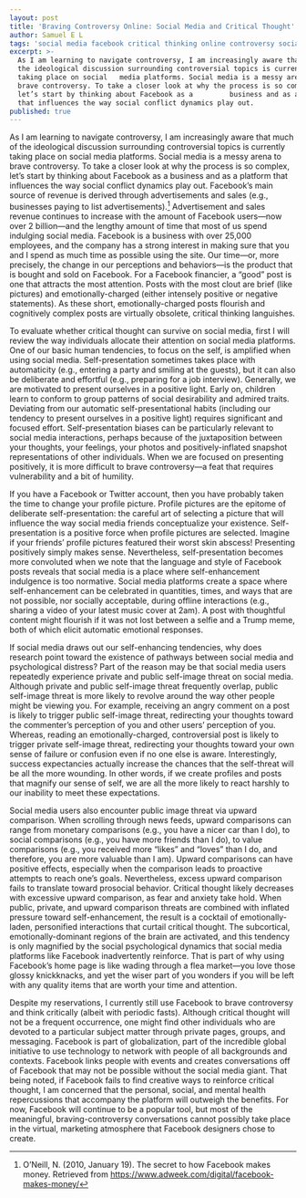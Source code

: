 ```yaml
---
layout: post
title: 'Braving Controversy Online: Social Media and Critical Thought'
author: Samuel E L
tags: 'social media facebook critical thinking online controversy social psychology  '
excerpt: >-
  As I am learning to navigate controversy, I am increasingly aware that much of
  the ideological discussion surrounding controversial topics is currently
  taking place on social   media platforms. Social media is a messy arena to
  brave controversy. To take a closer look at why the process is so complex,
  let’s start by thinking about Facebook as a         business and as a platform
  that influences the way social conflict dynamics play out.
published: true
---
```


As I am learning to navigate controversy, I am increasingly aware that much of the ideological discussion surrounding controversial topics is currently taking place on social media platforms. Social media is a messy arena to brave controversy. To take a closer look at why the process is so complex, let’s start by thinking about Facebook as a business and as a platform that influences the way social conflict dynamics play out. Facebook’s main source of revenue is derived through advertisements and sales (e.g., businesses paying to list advertisements).[^1] Advertisement and sales revenue continues to increase with the amount of Facebook users—now over 2 billion—and the lengthy amount of time that most of us spend indulging social media. Facebook is a business with over 25,000 employees, and the company has a strong interest in making sure that you and I spend as much time as possible using the site. Our time—or, more precisely, the change in our perceptions and behaviors—is the product that is bought and sold on Facebook. For a Facebook financier, a “good” post is one that attracts the most attention. Posts with the most clout are brief (like pictures) and emotionally-charged (either intensely positive or negative statements). As these short, emotionally-charged posts flourish and cognitively complex posts are virtually obsolete, critical thinking languishes. 

To evaluate whether critical thought can survive on social media, first I will review the way individuals allocate their attention on social media platforms. One of our basic human tendencies, to focus on the self, is amplified when using social media. Self-presentation sometimes takes place with automaticity (e.g., entering a party and smiling at the guests), but it can also be deliberate and effortful (e.g., preparing for a job interview). Generally, we are motivated to present ourselves in a positive light. Early on, children learn to conform to group patterns of social desirability and admired traits. Deviating from our automatic self-presentational habits (including our tendency to present ourselves in a positive light) requires significant and focused effort. Self-presentation biases can be particularly relevant to social media interactions, perhaps because of the juxtaposition between your thoughts, your feelings, your photos and positively-inflated snapshot representations of other individuals. When we are focused on presenting positively, it is more difficult to brave controversy—a feat that requires vulnerability and a bit of humility. 

If you have a Facebook or Twitter account, then you have probably taken the time to change your profile picture. Profile pictures are the epitome of deliberate self-presentation: the careful art of selecting a picture that will influence the way social media friends conceptualize your existence. Self-presentation is a positive force when profile pictures are selected. Imagine if your friends’ profile pictures featured their worst skin abscess! Presenting positively simply makes sense. Nevertheless, self-presentation becomes more convoluted when we note that the language and style of Facebook posts reveals that social media is a place where self-enhancement indulgence is too normative. Social media platforms create a space where self-enhancement can be celebrated in quantities, times, and ways that are not possible, nor socially acceptable, during offline interactions (e.g., sharing a video of your latest music cover at 2am). A post with thoughtful content might flourish if it was not lost between a selfie and a Trump meme, both of which elicit automatic emotional responses.

If social media draws out our self-enhancing tendencies, why does research point toward the existence of pathways between social media and psychological distress? Part of the reason may be that social media users repeatedly experience private and public self-image threat on social media. Although private and public self-image threat frequently overlap, public self-image threat is more likely to revolve around the way other people might be viewing you. For example, receiving an angry comment on a post is likely to trigger public self-image threat, redirecting your thoughts toward the commenter’s perception of you and other users’ perception of you. Whereas, reading an emotionally-charged, controversial post is likely to trigger private self-image threat, redirecting your thoughts toward your own sense of failure or confusion even if no one else is aware. Interestingly, success expectancies actually increase the chances that the self-threat will be all the more wounding. In other words, if we create profiles and posts that magnify our sense of self, we are all the more likely to react harshly to our inability to meet these expectations. 

Social media users also encounter public image threat via upward comparison. When scrolling through news feeds, upward comparisons can range from monetary comparisons (e.g., you have a nicer car than I do), to social comparisons (e.g., you have more friends than I do), to value comparisons (e.g., you received more “likes” and “loves” than I do, and therefore, you are more valuable than I am). Upward comparisons can have positive effects, especially when the comparison leads to proactive attempts to reach one’s goals. Nevertheless, excess upward comparison fails to translate toward prosocial behavior. Critical thought likely decreases with excessive upward comparison, as fear and anxiety take hold. When public, private, and upward comparison threats are combined with inflated pressure toward self-enhancement, the result is a cocktail of emotionally-laden, personified interactions that curtail critical thought. The subcortical, emotionally-dominant regions of the brain are activated, and this tendency is only magnified by the social psychological dynamics that social media platforms like Facebook inadvertently reinforce. That is part of why using Facebook’s home page is like wading through a flea market—you love those glossy knickknacks, and yet the wiser part of you wonders if you will be left with any quality items that are worth your time and attention. 					  

Despite my reservations, I currently still use Facebook to brave controversy and think critically (albeit with periodic fasts). Although critical thought will not be a frequent occurrence, one might find other individuals who are devoted to a particular subject matter through private pages, groups, and messaging. Facebook is part of globalization, part of the incredible global initiative to use technology to network with people of all backgrounds and contexts. Facebook links people with events and creates conversations off of Facebook that may not be possible without the social media giant. That being noted, if Facebook fails to find creative ways to reinforce critical thought, I am concerned that the personal, social, and mental health repercussions that accompany the platform will outweigh the benefits. For now, Facebook will continue to be a popular tool, but most of the meaningful, braving-controversy conversations cannot possibly take place in the virtual, marketing atmosphere that Facebook designers chose to create.



[^1]: O’Neill, N. (2010, January 19). The secret to how Facebook makes money. Retrieved from https://www.adweek.com/digital/facebook-makes-money/
